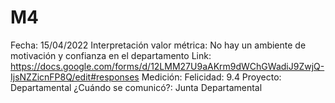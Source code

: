 # M4

Fecha: 15/04/2022
Interpretación valor métrica: No hay un ambiente de motivación y confianza en el departamento
Link: https://docs.google.com/forms/d/12LMM27U9aAKrm9dWChGWadiJ9ZwjQ-IjsNZZicnFP8Q/edit#responses
Medición: Felicidad: 9.4
Proyecto: Departamental
¿Cuándo se comunicó?: Junta Departamental